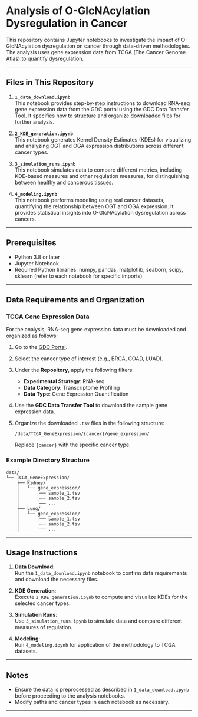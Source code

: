 # Analysis of O-GlcNAcylation Dysregulation in Cancer

This repository contains Jupyter notebooks to investigate the impact of O-GlcNAcylation dysregulation on cancer through data-driven methodologies. The analysis uses gene expression data from TCGA (The Cancer Genome Atlas) to quantify dysregulation.

---

## Files in This Repository

1. **`1_data_download.ipynb`**  
   This notebook provides step-by-step instructions to download RNA-seq gene expression data from the GDC portal using the GDC Data Transfer Tool. It specifies how to structure and organize downloaded files for further analysis.

2. **`2_KDE_generation.ipynb`**  
   This notebook generates Kernel Density Estimates (KDEs) for visualizing and analyzing OGT and OGA expression distributions across different cancer types.

3. **`3_simulation_runs.ipynb`**  
   This notebook simulates data to compare different metrics, including KDE-based measures and other regulation measures, for distinguishing between healthy and cancerous tissues.

4. **`4_modeling.ipynb`**  
   This notebook performs modeling using real cancer datasets, quantifying the relationship between OGT and OGA expression. It provides statistical insights into O-GlcNAcylation dysregulation across cancers.

---

## Prerequisites

- Python 3.8 or later
- Jupyter Notebook
- Required Python libraries: numpy, pandas, matplotlib, seaborn, scipy, sklearn (refer to each notebook for specific imports)

---

## Data Requirements and Organization

### TCGA Gene Expression Data
For the analysis, RNA-seq gene expression data must be downloaded and organized as follows:

1. Go to the [GDC Portal](https://portal.gdc.cancer.gov/).
2. Select the cancer type of interest (e.g., BRCA, COAD, LUAD).
3. Under the **Repository**, apply the following filters:
   - **Experimental Strategy**: RNA-seq
   - **Data Category**: Transcriptome Profiling
   - **Data Type**: Gene Expression Quantification
4. Use the **GDC Data Transfer Tool** to download the sample gene expression data.
5. Organize the downloaded `.tsv` files in the following structure:

   ```
   /data/TCGA_GeneExpression/{cancer}/gene_expression/
   ```
   Replace `{cancer}` with the specific cancer type.

### Example Directory Structure

```
data/
└── TCGA_GeneExpression/
    ├── Kidney/
    │   └── gene_expression/
    │       ├── sample_1.tsv
    │       ├── sample_2.tsv
    │       └── ...
    ├── Lung/
    │   └── gene_expression/
    │       ├── sample_1.tsv
    │       ├── sample_2.tsv
    │       └── ...
```

---

## Usage Instructions

1. **Data Download**:  
   Run the `1_data_download.ipynb` notebook to confirm data requirements and download the necessary files.

2. **KDE Generation**:  
   Execute `2_KDE_generation.ipynb` to compute and visualize KDEs for the selected cancer types.

3. **Simulation Runs**:  
   Use `3_simulation_runs.ipynb` to simulate data and compare different measures of regulation.

4. **Modeling**:  
   Run `4_modeling.ipynb` for application of the methodology to TCGA datasets.

---

## Notes

- Ensure the data is preprocessed as described in `1_data_download.ipynb` before proceeding to the analysis notebooks.
- Modify paths and cancer types in each notebook as necessary.

---

